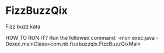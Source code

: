 # FizzBuzzQix
Fizz buzz kata 

HOW TO RUN IT?
Run the followed command: 
-mvn exec:java -Dexec.mainClass=com.nb.fizzbuzzqix.FizzBuzzQixMain
